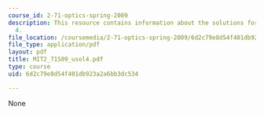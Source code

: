 ```yaml
---
course_id: 2-71-optics-spring-2009
description: This resource contains information about the solutions for problem set
  4.
file_location: /coursemedia/2-71-optics-spring-2009/6d2c79e8d54f401db923a2a6bb3dc534_MIT2_71S09_usol4.pdf
file_type: application/pdf
layout: pdf
title: MIT2_71S09_usol4.pdf
type: course
uid: 6d2c79e8d54f401db923a2a6bb3dc534

---
```

None